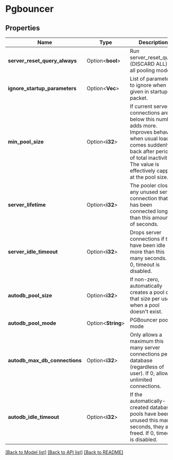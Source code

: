 # Pgbouncer

## Properties

Name | Type | Description | Notes
------------ | ------------- | ------------- | -------------
**server_reset_query_always** | Option<**bool**> | Run server_reset_query (DISCARD ALL) in all pooling modes. | [optional]
**ignore_startup_parameters** | Option<**Vec<String>**> | List of parameters to ignore when given in startup packet. | [optional]
**min_pool_size** | Option<**i32**> | If current server connections are below this number, adds more. Improves behavior when usual load comes suddenly back after period of total inactivity. The value is effectively capped at the pool size. | [optional]
**server_lifetime** | Option<**i32**> | The pooler closes any unused server connection that has been connected longer than this amount of seconds. | [optional]
**server_idle_timeout** | Option<**i32**> | Drops server connections if they have been idle more than this many seconds.  If 0, timeout is disabled.  | [optional]
**autodb_pool_size** | Option<**i32**> | If non-zero, automatically creates a pool of that size per user when a pool doesn't exist. | [optional]
**autodb_pool_mode** | Option<**String**> | PGBouncer pool mode | [optional]
**autodb_max_db_connections** | Option<**i32**> | Only allows a maximum this many server connections per database (regardless of user). If 0, allows unlimited connections. | [optional]
**autodb_idle_timeout** | Option<**i32**> | If the automatically-created database pools have been unused this many seconds, they are freed. If 0, timeout is disabled. | [optional]

[[Back to Model list]](../README.md#documentation-for-models) [[Back to API list]](../README.md#documentation-for-api-endpoints) [[Back to README]](../README.md)


